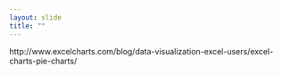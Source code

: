 ```yaml
---
layout: slide
title: ""
---
```


<section data-background-image="assets/images/Slide11.png" data-background-size="90%" data-background-position="center"></section>

<section markdown="1">  
http://www.excelcharts.com/blog/data-visualization-excel-users/excel-charts-pie-charts/
</section>
